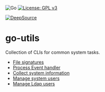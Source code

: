 
![Go](https://github.com/prashant-sb/go-utils/workflows/Go/badge.svg)
[![License: GPL v3](https://img.shields.io/badge/License-GPLv3-blue.svg)](https://www.gnu.org/licenses/gpl-3.0)

[![DeepSource](https://deepsource.io/gh/prashant-sb/go-utils.svg/?label=active+issues&show_trend=true)](https://deepsource.io/gh/prashant-sb/go-utils/?ref=repository-badge)

# go-utils

Collection of CLIs for common system tasks.

- [File signatures](https://github.com/prashant-sb/go-utils/tree/master/file_signatures) <br />
- [Process Event handler](https://github.com/prashant-sb/go-utils/tree/master/proc_eventd) <br />
- [Collect system information](https://github.com/prashant-sb/go-utils/tree/master/sysinfo) <br />
- [Manage system users](https://github.com/prashant-sb/go-utils/tree/master/userinfo)
- [Manage Ldap users](https://github.com/prashant-sb/go-utils/tree/master/ldap_userd)
